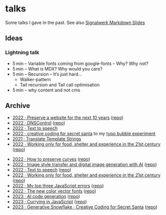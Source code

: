 # talks

Some talks I gave in the past. See also [Signalwerk Markdown Slides](https://github.com/signalwerk/signalwerk.slides.md)

## Ideas

### Lightning talk

- 5 min – Variable fonts coming from google-fonts – Why? Why not?
- 5 min – What is MDX? Why would you care?
- 5 min – Recursion – It’s just hard...
  - Walker-pattern
  - Tail recursion and Tail call optimisation
- 5 min – why content and not cms

## Archive

- [2022 · Preserve a website for the next 10 years](https://hackmd.io/@signalwerk/ByyGHsFm5) ([repo](https://github.com/signalwerk/talk.caminantes-grafico.preserve/))
- [2022 · DNSControl](https://hackmd.io/@signalwerk/ByyGHsFm5) ([repo](https://github.com/signalwerk/talk.DNSControl))
- [2022 · Text to speech](https://hackmd.io/@signalwerk/HklS1CE-c)
- [2022 · creative coding for secret santa](https://hackmd.io/@signalwerk/B1k6fah2Y) to my [typo bubble experiment](https://signalwerk.github.io/visual.particle.typo/)
- [2021 · Translate Template Strings](https://hackmd.io/@signalwerk/BkWrH2ABt)
- [2022 · Working only for food, shelter and experience in the 21st century](https://hackmd.io/@signalwerk/ByyGHsFm5) ([repo](https://github.com/signalwerk/talk.caminantes-grafico.project))

<!-- with the new slides framework -->

- [2022 · How to preserve curves](https://signalwerk.github.io/talk.preserve.curves/) ([repo](https://github.com/signalwerk/talk.preserve.curves))
- [2022 · Image style transfer and digital image generation with AI](https://signalwerk.github.io/talk.ai-image-generation/) ([repo](https://github.com/signalwerk/talk.ai-image-generation))
- [2022 · Text to speech](https://signalwerk.github.io/talk.text-to-speech/) ([repo](https://github.com/signalwerk/talk.text-to-speech))
- [2022 · Working only for food, shelter and experience in the 21st century](https://signalwerk.github.io/talk.caminantes-grafico.project/) ([repo](https://github.com/signalwerk/talk.caminantes-grafico.project))
- [2022 · My top three JavaScript errors](https://signalwerk.github.io/talk.js-fails/) ([repo](https://github.com/signalwerk/talk.js-fails))
- [2022 · The new color vector fonts](https://signalwerk.github.io/talk.color-fonts/) ([repo](https://github.com/signalwerk/talk.color-fonts))
- [2023 · AI code generation](https://signalwerk.github.io/talk.ai-coding/) ([repo](https://github.com/signalwerk/talk.ai-coding))
- [2023 · Currying in JavaScript](https://signalwerk.github.io/talk.js.currying/) ([repo](https://github.com/signalwerk/talk.js.currying))
- [2023 · Generative Snowflake · Creative Coding for Secret Santa](https://signalwerk.github.io/talk.visual.snowflake/) ([repo](https://github.com/signalwerk/talk.visual.snowflake))
